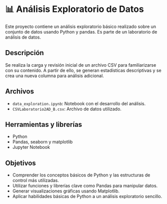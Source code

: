 # 📊 Análisis Exploratorio de Datos

Este proyecto contiene un análisis exploratorio básico realizado sobre un conjunto de datos usando Python y pandas. Es parte de un laboratorio de análisis de datos.

## Descripción

Se realiza la carga y revisión inicial de un archivo CSV para familiarizarse con su contenido. A partir de ello, se generan estadísticas descriptivas y se crea una nueva columna para análisis adicional.

## Archivos

* `data_exploration.ipynb`: Notebook con el desarrollo del análisis.
* `CSVLaboratorio2AD_B.csv`: Archivo de datos utilizado.

## Herramientas y librerías

* Python
* Pandas, seaborn y matplotlib
* Jupyter Notebook

## Objetivos

* Comprender los conceptos básicos de Python y las estructuras de control más utilizadas.&#x20;
* Utilizar funciones y librerías clave como Pandas para manipular datos.&#x20;
* Generar visualizaciones gráficas usando Matplotlib.&#x20;
* Aplicar habilidades básicas de Python a un análisis exploratorio sencillo.
